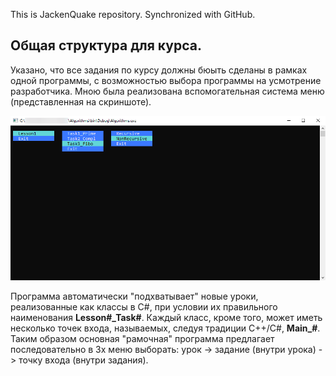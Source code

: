This is JackenQuake repository.
Synchronized with GitHub.

## Общая структура для курса.

Указано, что все задания по курсу должны бюыть сделаны в рамках одной программы,
с возможностью выбора программы на усмотрение разработчика. Мною была реализована
вспомогательная система меню (представленная на скриншоте).

![alt text](LessonFW.png "рабочее окно Framework")

Программа автоматически "подхватывает" новые уроки, реализованные как классы в C#, 
при условии их правильного наименования **Lesson#_Task#**. Каждый класс, кроме 
того, может иметь несколько точек входа, называемых, следуя традиции C++/C#, 
**Main_#**. Таким образом основная "рамочная" программа предлагает последовательно
в 3х меню выборать: урок -> задание (внутри урока) -> точку входа (внутри задания).
